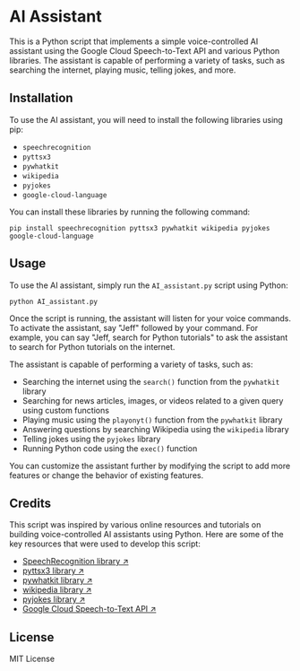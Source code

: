 # AI Assistant

This is a Python script that implements a simple voice-controlled AI assistant using the Google Cloud Speech-to-Text API and various Python libraries. The assistant is capable of performing a variety of tasks, such as searching the internet, playing music, telling jokes, and more.

## Installation

To use the AI assistant, you will need to install the following libraries using pip:

- `speechrecognition`
- `pyttsx3`
- `pywhatkit`
- `wikipedia`
- `pyjokes`
- `google-cloud-language`

You can install these libraries by running the following command:

```
pip install speechrecognition pyttsx3 pywhatkit wikipedia pyjokes google-cloud-language
```

## Usage

To use the AI assistant, simply run the `AI_assistant.py` script using Python:

```
python AI_assistant.py
```

Once the script is running, the assistant will listen for your voice commands. To activate the assistant, say "Jeff" followed by your command. For example, you can say "Jeff, search for Python tutorials" to ask the assistant to search for Python tutorials on the internet.

The assistant is capable of performing a variety of tasks, such as:

- Searching the internet using the `search()` function from the `pywhatkit` library
- Searching for news articles, images, or videos related to a given query using custom functions
- Playing music using the `playonyt()` function from the `pywhatkit` library
- Answering questions by searching Wikipedia using the `wikipedia` library
- Telling jokes using the `pyjokes` library
- Running Python code using the `exec()` function

You can customize the assistant further by modifying the script to add more features or change the behavior of existing features.

## Credits

This script was inspired by various online resources and tutorials on building voice-controlled AI assistants using Python. Here are some of the key resources that were used to develop this script:

- [SpeechRecognition library ↗](https://github.com/Uberi/speech_recognition)
- [pyttsx3 library ↗](https://github.com/nateshmbhat/pyttsx3)
- [pywhatkit library ↗](https://github.com/Ankit404butfound/PyWhatKit)
- [wikipedia library ↗](https://github.com/wikipedia/wikipedia-python)
- [pyjokes library ↗](https://github.com/pyjokes/pyjokes)
- [Google Cloud Speech-to-Text API ↗](https://cloud.google.com/speech-to-text) 

## License
MIT License 
